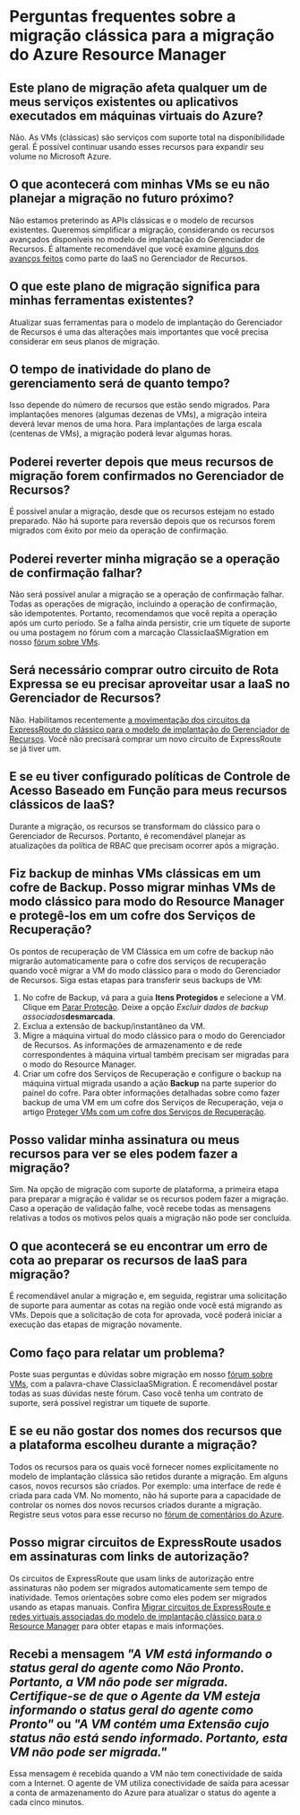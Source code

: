 # <a name="frequently-asked-questions-about-classic-to-azure-resource-manager-migration"></a>Perguntas frequentes sobre a migração clássica para a migração do Azure Resource Manager

## <a name="does-this-migration-plan-affect-any-of-my-existing-services-or-applications-that-run-on-azure-virtual-machines"></a>Este plano de migração afeta qualquer um de meus serviços existentes ou aplicativos executados em máquinas virtuais do Azure? 

Não. As VMs (clássicas) são serviços com suporte total na disponibilidade geral. É possível continuar usando esses recursos para expandir seu volume no Microsoft Azure.

## <a name="what-happens-to-my-vms-if-i-dont-plan-on-migrating-in-the-near-future"></a>O que acontecerá com minhas VMs se eu não planejar a migração no futuro próximo? 

Não estamos preterindo as APIs clássicas e o modelo de recursos existentes. Queremos simplificar a migração, considerando os recursos avançados disponíveis no modelo de implantação do Gerenciador de Recursos. É altamente recomendável que você examine [alguns dos avanços feitos](../articles/azure-resource-manager/resource-manager-deployment-model.md) como parte do IaaS no Gerenciador de Recursos.

## <a name="what-does-this-migration-plan-mean-for-my-existing-tooling"></a>O que este plano de migração significa para minhas ferramentas existentes? 

Atualizar suas ferramentas para o modelo de implantação do Gerenciador de Recursos é uma das alterações mais importantes que você precisa considerar em seus planos de migração.

## <a name="how-long-will-the-management-plane-downtime-be"></a>O tempo de inatividade do plano de gerenciamento será de quanto tempo? 

Isso depende do número de recursos que estão sendo migrados. Para implantações menores (algumas dezenas de VMs), a migração inteira deverá levar menos de uma hora. Para implantações de larga escala (centenas de VMs), a migração poderá levar algumas horas.

## <a name="can-i-roll-back-after-my-migrating-resources-are-committed-in-resource-manager"></a>Poderei reverter depois que meus recursos de migração forem confirmados no Gerenciador de Recursos? 

É possível anular a migração, desde que os recursos estejam no estado preparado. Não há suporte para reversão depois que os recursos forem migrados com êxito por meio da operação de confirmação.

## <a name="can-i-roll-back-my-migration-if-the-commit-operation-fails"></a>Poderei reverter minha migração se a operação de confirmação falhar? 

Não será possível anular a migração se a operação de confirmação falhar. Todas as operações de migração, incluindo a operação de confirmação, são idempotentes. Portanto, recomendamos que você repita a operação após um curto período. Se a falha ainda persistir, crie um tíquete de suporte ou uma postagem no fórum com a marcação ClassicIaaSMigration em nosso [fórum sobre VMs](https://social.msdn.microsoft.com/Forums/azure/home?forum=WAVirtualMachinesforWindows).

## <a name="do-i-have-to-buy-another-express-route-circuit-if-i-have-to-use-iaas-under-resource-manager"></a>Será necessário comprar outro circuito de Rota Expressa se eu precisar aproveitar usar a IaaS no Gerenciador de Recursos? 

Não. Habilitamos recentemente [a movimentação dos circuitos da ExpressRoute do clássico para o modelo de implantação do Gerenciador de Recursos](../articles/expressroute/expressroute-move.md). Você não precisará comprar um novo circuito de ExpressRoute se já tiver um.

## <a name="what-if-i-had-configured-role-based-access-control-policies-for-my-classic-iaas-resources"></a>E se eu tiver configurado políticas de Controle de Acesso Baseado em Função para meus recursos clássicos de IaaS? 

Durante a migração, os recursos se transformam do clássico para o Gerenciador de Recursos. Portanto, é recomendável planejar as atualizações da política de RBAC que precisam ocorrer após a migração.

## <a name="i-backed-up-my-classic-vms-in-a-backup-vault-can-i-migrate-my-vms-from-classic-mode-to-resource-manager-mode-and-protect-them-in-a-recovery-services-vault"></a>Fiz backup de minhas VMs clássicas em um cofre de Backup. Posso migrar minhas VMs de modo clássico para modo do Resource Manager e protegê-los em um cofre dos Serviços de Recuperação?

Os pontos de recuperação de VM <a name="vault">Clássica</a> em um cofre de backup não migrarão automaticamente para o cofre dos serviços de recuperação quando você migrar a VM do modo clássico para o modo do Gerenciador de Recursos. Siga estas etapas para transferir seus backups de VM:

1. No cofre de Backup, vá para a guia **Itens Protegidos** e selecione a VM. Clique em [Parar Proteção](../articles/backup/backup-azure-manage-vms-classic.md#stop-protecting-virtual-machines). Deixe a opção *Excluir dados de backup associados***desmarcada**.
2. Exclua a extensão de backup/instantâneo da VM.
3. Migre a máquina virtual do modo clássico para o modo do Gerenciador de Recursos. As informações de armazenamento e de rede correspondentes à máquina virtual também precisam ser migradas para o modo do Resource Manager.
4. Criar um cofre dos Serviços de Recuperação e configure o backup na máquina virtual migrada usando a ação **Backup** na parte superior do painel do cofre. Para obter informações detalhadas sobre como fazer backup de uma VM em um cofre dos Serviços de Recuperação, veja o artigo [Proteger VMs com um cofre dos Serviços de Recuperação](../articles/backup/backup-azure-vms-first-look-arm.md).

## <a name="can-i-validate-my-subscription-or-resources-to-see-if-theyre-capable-of-migration"></a>Posso validar minha assinatura ou meus recursos para ver se eles podem fazer a migração? 

Sim. Na opção de migração com suporte de plataforma, a primeira etapa para preparar a migração é validar se os recursos podem fazer a migração. Caso a operação de validação falhe, você recebe todas as mensagens relativas a todos os motivos pelos quais a migração não pode ser concluída.

## <a name="what-happens-if-i-run-into-a-quota-error-while-preparing-the-iaas-resources-for-migration"></a>O que acontecerá se eu encontrar um erro de cota ao preparar os recursos de IaaS para migração? 

É recomendável anular a migração e, em seguida, registrar uma solicitação de suporte para aumentar as cotas na região onde você está migrando as VMs. Depois que a solicitação de cota for aprovada, você poderá iniciar a execução das etapas de migração novamente.

## <a name="how-do-i-report-an-issue"></a>Como faço para relatar um problema? 

Poste suas perguntas e dúvidas sobre migração em nosso [fórum sobre VMs](https://social.msdn.microsoft.com/Forums/azure/home?forum=WAVirtualMachinesforWindows), com a palavra-chave ClassicIaaSMigration. É recomendável postar todas as suas dúvidas neste fórum. Caso você tenha um contrato de suporte, será possível registrar um tíquete de suporte.

## <a name="what-if-i-dont-like-the-names-of-the-resources-that-the-platform-chose-during-migration"></a>E se eu não gostar dos nomes dos recursos que a plataforma escolheu durante a migração? 

Todos os recursos para os quais você fornecer nomes explicitamente no modelo de implantação clássica são retidos durante a migração. Em alguns casos, novos recursos são criados. Por exemplo: uma interface de rede é criada para cada VM. No momento, não há suporte para a capacidade de controlar os nomes dos novos recursos criados durante a migração. Registre seus votos para esse recurso no [fórum de comentários do Azure](http://feedback.azure.com).

## <a name="can-i-migrate-expressroute-circuits-used-across-subscriptions-with-authorization-links"></a>Posso migrar circuitos de ExpressRoute usados em assinaturas com links de autorização? 

Os circuitos de ExpressRoute que usam links de autorização entre assinaturas não podem ser migrados automaticamente sem tempo de inatividade. Temos orientações sobre como eles podem ser migrados usando as etapas manuais. Confira [Migrar circuitos de ExpressRoute e redes virtuais associadas do modelo de implantação clássico para o Resource Manager](../articles/expressroute/expressroute-migration-classic-resource-manager.md) para obter etapas e mais informações.

## <a name="i-got-the-message-vm-is-reporting-the-overall-agent-status-as-not-ready-hence-the-vm-cannot-be-migrated-ensure-that-the-vm-agent-is-reporting-overall-agent-status-as-ready-or-vm-contains-extension-whose-status-is-not-being-reported-from-the-vm-hence-this-vm-cannot-be-migrated"></a>Recebi a mensagem *"A VM está informando o status geral do agente como Não Pronto. Portanto, a VM não pode ser migrada. Certifique-se de que o Agente da VM esteja informando o status geral do agente como Pronto"* ou *"A VM contém uma Extensão cujo status não está sendo informado. Portanto, esta VM não pode ser migrada."*

Essa mensagem é recebida quando a VM não tem conectividade de saída com a Internet. O agente de VM utiliza conectividade de saída para acessar a conta de armazenamento do Azure para atualizar o status do agente a cada cinco minutos.
